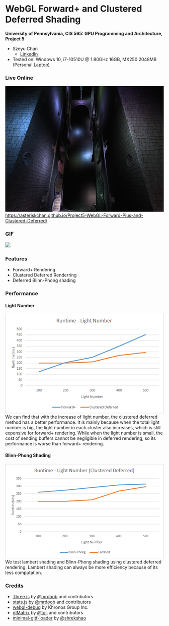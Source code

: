 WebGL Forward+ and Clustered Deferred Shading
======================

**University of Pennsylvania, CIS 565: GPU Programming and Architecture, Project 5**

* Szeyu Chan
  * [LinkedIn](https://www.linkedin.com/in/szeyuchan11/)
* Tested on: Windows 10, i7-10510U @ 1.80GHz 16GB, MX250 2048MB (Personal Laptop)

### Live Online

![](img/thumb.png)
https://asteriskchan.github.io/Project5-WebGL-Forward-Plus-and-Clustered-Deferred/

### GIF

![](img/thumb.gif)

### Features
* Forward+ Rendering
* Clustered Deferred Renderring
* Deferred Blinn-Phong shading

### Performance
#### Light Number
![](img/lightnum.png)  
We can find that with the increase of light number, the clustered deferred method has a better performance. It is mainly because when the total light number is big, the light number in each cluster also increases, which is still expensive for forward+ rendering. While when the light number is small, the cost of sending buffers cannot be negligible in deferred rendering, so its performance is worse than forward+ rendering.

#### Blinn-Phong Shading
![](img/shading.png)  
We test lambert shading and Blinn-Phong shading using clustered deferred rendering. Lambert shading can always be more efficiency because of its less computation. 


### Credits

* [Three.js](https://github.com/mrdoob/three.js) by [@mrdoob](https://github.com/mrdoob) and contributors
* [stats.js](https://github.com/mrdoob/stats.js) by [@mrdoob](https://github.com/mrdoob) and contributors
* [webgl-debug](https://github.com/KhronosGroup/WebGLDeveloperTools) by Khronos Group Inc.
* [glMatrix](https://github.com/toji/gl-matrix) by [@toji](https://github.com/toji) and contributors
* [minimal-gltf-loader](https://github.com/shrekshao/minimal-gltf-loader) by [@shrekshao](https://github.com/shrekshao)
